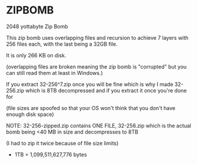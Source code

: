 # ZIPBOMB
2048 yottabyte Zip Bomb

This zip bomb uses overlapping files and recursion to achieve 7 layers with 256 files each, with the last being a 32GB file.

It is only 266 KB on disk.

(overlapping files are broken meaning the zip bomb is "corrupted" but you can still read them at least in Windows.)

If you extract 32-256^7.zip once you will be fine which is why I made 32-256.zip which is 8TB decompressed and if you extract it once you're done for

(file sizes are spoofed so that your OS won't think that you don't have enough disk space)

NOTE: 32-256-zipped.zip contains ONE FILE, 32-256.zip which is the actual bomb being <40 MB in size and decompresses to 8TB

(I had to zip it twice because of file size limits)

* 1TB = 1,099,511,627,776 bytes

